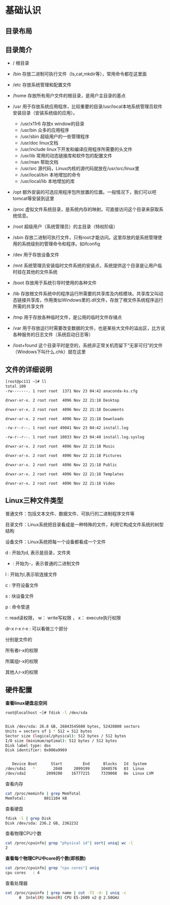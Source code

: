 # 基础认识

## 目录布局

## 目录简介

- /   根目录
- /bin   存放二进制可执行文件（ls,cat,mkdir等），常用命令都在这里面
- /etc   存放系统管理和配置文件
- /home  存放所有用户文件的根目录，是用户主目录的基点
- /usr   用于存放系统应用程序，比较重要的目录/usr/local本地系统管理员软件安装目录（安装系统级的应用）。

  - /usr/x11r6 存放x window的目录
  - /usr/bin   众多的应用程序
  - /usr/sbin  超级用户的一些管理程序
  - /usr/doc   linux文档
  - /usr/include  linux下开发和编译应用程序所需要的头文件
  - /usr/lib   常用的动态链接库和软件包的配置文件
  - /usr/man   帮助文档
  - /usr/src   源代码，Linux内核的源代码就放在/usr/src/linux里
  - /usr/local/bin    本地增加的命令
  - /usr/local/lib    本地增加的库
- /opt   额外安装的可选应用程序包所放置的位置。一般情况下，我们可以吧tomcat等安装到这里
- /proc  虚拟文件系统目录，是系统内存的映射。可直接访问这个目录来获取系统信息。
- /root  超级用户（系统管理员）的主目录（特权阶级）
- /sbin  存放二进制可执行文件，只有root才能访问。这里存放的是系统管理使用的系统级别的管理命令和程序。如ifconfig
- /dev   用于存放设备文件
- /mnt   系统管理员安装临时文件系统的安装点，系统提供这个目录是让用户临时挂在其他的文件系统
- /boot  存放用于系统引导时使用的各种文件
- /lib   存放根文件系统中的程序运行所需要的共享库及内核模块。共享库又叫动态链接共享库，作用类似Windows里的.dll文件，存放了根文件系统程序运行所需的共享文件
- /tmp   用于存放各种临时文件，是公用的临时文件存储点
- /var   用于存放运行时需要改变数据的文件，也是某些大文件的溢出区，比方说各种服务的日志文件（系统启动日志等）
- /lost+found   这个目录平时是空的，系统非正常关机而留下“无家可归”的文件（Windows下叫什么.chk）就在这里

## 文件的详细说明

```bash
[root@pc111 ~]# ll
total 100
-rw-------. 1 root root  1371 Nov 23 04:42 anaconda-ks.cfg

drwxr-xr-x. 2 root root  4096 Nov 22 21:18 Desktop

drwxr-xr-x. 2 root root  4096 Nov 22 21:18 Documents

drwxr-xr-x. 2 root root  4096 Nov 22 21:18 Downloads

-rw-r--r--. 1 root root 49041 Nov 23 04:42 install.log

-rw-r--r--. 1 root root 10033 Nov 23 04:40 install.log.syslog

drwxr-xr-x. 2 root root  4096 Nov 22 21:18 Music

drwxr-xr-x. 2 root root  4096 Nov 22 21:18 Pictures

drwxr-xr-x. 2 root root  4096 Nov 22 21:18 Public

drwxr-xr-x. 2 root root  4096 Nov 22 21:18 Templates

drwxr-xr-x. 2 root root  4096 Nov 22 21:18 Video
```

## Linux三种文件类型

普通文件：包括文本文件、数据文件、可执行的二进制程序文件等

目录文件：Linux系统把目录看成是一种特殊的文件，利用它构成文件系统的树型结构

设备文件：Linux系统把每一个设备都看成一个文件

d :  开始为d, 表示是目录，文件夹

- :  开始为-，表示普通的二进制文件

l :  开始为l,表示软连接文件

c :  字符设备文件

s :  块设备文件

p :  命令管道

r: read读权限， w： write写权限 ， x： execute执行权限

dr-x r-x r-x : 可以看做三个部分

分别是文件的

所有者r-x的权限

所属组r-x的权限

其他人r-x的权限

## 硬件配置

**查看linux硬盘总空间**

```bash
root@localhost ~]# fdisk -l /dev/sda


Disk /dev/sda: 26.8 GB, 26843545600 bytes, 52428800 sectors
Units = sectors of 1 * 512 = 512 bytes
Sector size (logical/physical): 512 bytes / 512 bytes
I/O size (minimum/optimal): 512 bytes / 512 bytes
Disk label type: dos
Disk identifier: 0x000a9969


   Device Boot      Start         End      Blocks   Id  System
/dev/sda1   *        2048     2099199     1048576   83  Linux
/dev/sda2         2099200    16777215     7339008   8e  Linux LVM
```

查看内存

```bash
cat /proc/meminfo | grep MemTotal
MemTotal:        8011104 kB
```

查看硬盘

```bash
fdisk -l | grep Disk
Disk /dev/sda: 236.2 GB, 2362232
```

查看物理CPU个数

```bash
cat /proc/cpuinfo| grep "physical id"| sort| uniq| wc -l
2
```

**查看每个物理CPU中core的个数(即核数)**

```bash
cat /proc/cpuinfo| grep "cpu cores"| uniq
cpu cores   : 4
```

查看处理器

```bash
cat /proc/cpuinfo | grep name | cut -f2 -d: | uniq -c
      8  Intel(R) Xeon(R) CPU E5-2609 v2 @ 2.50GHz
```

